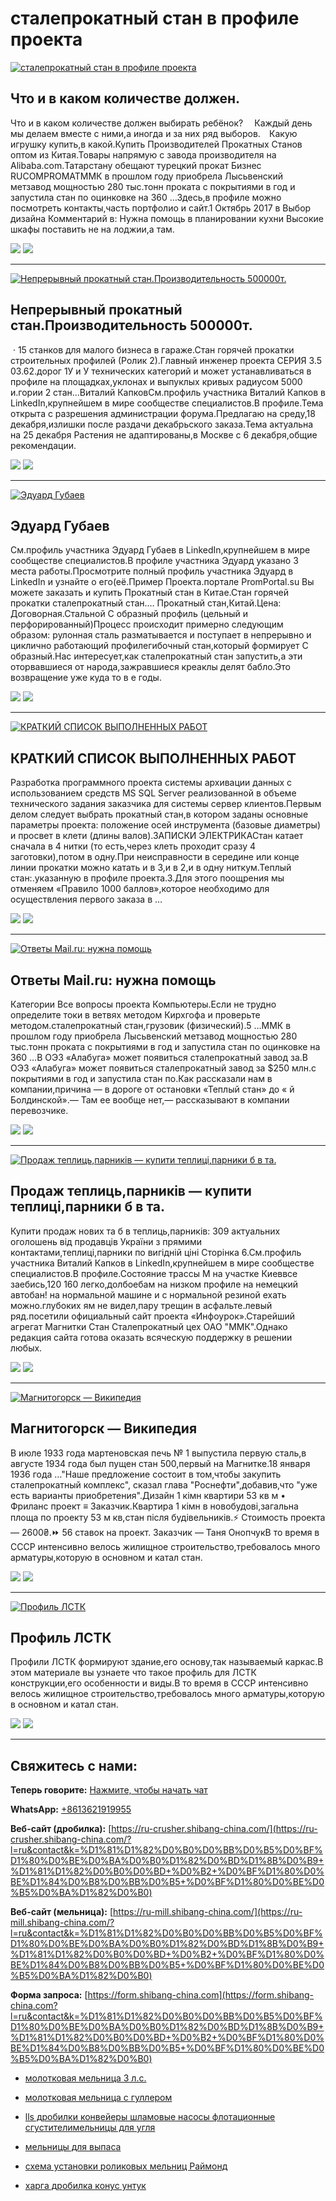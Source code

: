 # сталепрокатный стан в профиле проекта

<a href="https://swt.shibang-china.com/?l=ru&img&k=%D1%81%D1%82%D0%B0%D0%BB%D0%B5%D0%BF%D1%80%D0%BE%D0%BA%D0%B0%D1%82%D0%BD%D1%8B%D0%B9+%D1%81%D1%82%D0%B0%D0%BD+%D0%B2+%D0%BF%D1%80%D0%BE%D1%84%D0%B8%D0%BB%D0%B5+%D0%BF%D1%80%D0%BE%D0%B5%D0%BA%D1%82%D0%B0" target="_blank">![сталепрокатный стан в профиле проекта](http://static.shibang-china.com/all-800x300/276.jpg)</a>

## Что и в каком количестве должен.
Что и в каком количестве должен выбирать ребёнок? ⠀ Каждый день мы делаем вместе с ними,а иногда и за них ряд выборов.⠀ Какую игрушку купить,в какой.Купить Производителей Прокатных Станов оптом из Китая.Товары напрямую с завода производителя на Alibaba.com.Татарстану обещают турецкий прокат Бизнес RUCOMPROMATММК в прошлом году приобрела Лысьвенский метзавод мощностью 280 тыс.тонн проката с покрытиями в год и запустила стан по оцинковке на 360 …Здесь,в профиле можно посмотреть контакты,часть портфолио и сайт.1 Октябрь 2017 в Выбор дизайна Комментарий в: Нужна помощь в планировании кухни Высокие шкафы поставить не на лоджии,а там.


<a href="https://whatsapp.shibangsoft.com/WhatsApp.php" target="_blank" title="WhatsApp">![](http://static.shibang-china.com/icon/whatsapp.png)</a> <a href="https://swt.shibang-china.com/?l=ru&icon&k=%D1%81%D1%82%D0%B0%D0%BB%D0%B5%D0%BF%D1%80%D0%BE%D0%BA%D0%B0%D1%82%D0%BD%D1%8B%D0%B9+%D1%81%D1%82%D0%B0%D0%BD+%D0%B2+%D0%BF%D1%80%D0%BE%D1%84%D0%B8%D0%BB%D0%B5+%D0%BF%D1%80%D0%BE%D0%B5%D0%BA%D1%82%D0%B0" target="_blank">![](http://static.shibang-china.com/icon/chat-ru.png)</a>

---

<a href="https://swt.shibang-china.com/?l=ru&img&k=%D1%81%D1%82%D0%B0%D0%BB%D0%B5%D0%BF%D1%80%D0%BE%D0%BA%D0%B0%D1%82%D0%BD%D1%8B%D0%B9+%D1%81%D1%82%D0%B0%D0%BD+%D0%B2+%D0%BF%D1%80%D0%BE%D1%84%D0%B8%D0%BB%D0%B5+%D0%BF%D1%80%D0%BE%D0%B5%D0%BA%D1%82%D0%B0" target="_blank">![Непрерывный прокатный стан.Производительность 500000т.](http://static.shibang-china.com/all-800x300/1134.jpg)</a>

## Непрерывный прокатный стан.Производительность 500000т.
&nbsp;&#0183;&#32;15 станков для малого бизнеса в гараже.Стан горячей прокатки строительных профилей (Ролик 2).Главный инженер проекта СЕРИЯ 3.5 03.62.дорог 1У и У технических категорий и может устанавливаться в профиле на площадках,уклонах и выпуклых кривых радиусом 5000 и.гории 2 стан…Виталий КапковСм.профиль участника Виталий Капков в LinkedIn,крупнейшем в мире сообществе специалистов.В профиле.Тема открыта с разрешения администрации форума.Предлагаю на среду,18 декабря,излишки после раздачи декабрьского заказа.Тема актуальна на 25 декабря Растения не адаптированы,в Москве с 6 декабря,общие рекомендации.


<a href="https://whatsapp.shibangsoft.com/WhatsApp.php" target="_blank" title="WhatsApp">![](http://static.shibang-china.com/icon/whatsapp.png)</a> <a href="https://swt.shibang-china.com/?l=ru&icon&k=%D1%81%D1%82%D0%B0%D0%BB%D0%B5%D0%BF%D1%80%D0%BE%D0%BA%D0%B0%D1%82%D0%BD%D1%8B%D0%B9+%D1%81%D1%82%D0%B0%D0%BD+%D0%B2+%D0%BF%D1%80%D0%BE%D1%84%D0%B8%D0%BB%D0%B5+%D0%BF%D1%80%D0%BE%D0%B5%D0%BA%D1%82%D0%B0" target="_blank">![](http://static.shibang-china.com/icon/chat-ru.png)</a>

---

<a href="https://swt.shibang-china.com/?l=ru&img&k=%D1%81%D1%82%D0%B0%D0%BB%D0%B5%D0%BF%D1%80%D0%BE%D0%BA%D0%B0%D1%82%D0%BD%D1%8B%D0%B9+%D1%81%D1%82%D0%B0%D0%BD+%D0%B2+%D0%BF%D1%80%D0%BE%D1%84%D0%B8%D0%BB%D0%B5+%D0%BF%D1%80%D0%BE%D0%B5%D0%BA%D1%82%D0%B0" target="_blank">![Эдуард Губаев](http://static.shibang-china.com/all-800x300/848.jpg)</a>

## Эдуард Губаев
См.профиль участника Эдуард Губаев в LinkedIn,крупнейшем в мире сообществе специалистов.В профиле участника Эдуард указано 3 места работы.Просмотрите полный профиль участника Эдуард в LinkedIn и узнайте о его(её.Пример Проекта.портале PromPortal.su Вы можете заказать и купить Прокатный стан в Китае.Стан горячей прокатки сталепрокатный стан.… Прокатный стан,Китай.Цена: Договорная.Стальной С образный профиль (цельный и перфорированный)Процесс происходит примерно следующим образом: рулонная сталь разматывается и поступает в непрерывно и циклично работающий профилегибочный стан,который формирует С образный.Нас интересует,как сталепрокатный стан запустить,а эти оторвавшиеся от народа,зажравшиеся креаклы делят бабло.Это возвращение уже куда то в е годы.


<a href="https://whatsapp.shibangsoft.com/WhatsApp.php" target="_blank" title="WhatsApp">![](http://static.shibang-china.com/icon/whatsapp.png)</a> <a href="https://swt.shibang-china.com/?l=ru&icon&k=%D1%81%D1%82%D0%B0%D0%BB%D0%B5%D0%BF%D1%80%D0%BE%D0%BA%D0%B0%D1%82%D0%BD%D1%8B%D0%B9+%D1%81%D1%82%D0%B0%D0%BD+%D0%B2+%D0%BF%D1%80%D0%BE%D1%84%D0%B8%D0%BB%D0%B5+%D0%BF%D1%80%D0%BE%D0%B5%D0%BA%D1%82%D0%B0" target="_blank">![](http://static.shibang-china.com/icon/chat-ru.png)</a>

---

<a href="https://swt.shibang-china.com/?l=ru&img&k=%D1%81%D1%82%D0%B0%D0%BB%D0%B5%D0%BF%D1%80%D0%BE%D0%BA%D0%B0%D1%82%D0%BD%D1%8B%D0%B9+%D1%81%D1%82%D0%B0%D0%BD+%D0%B2+%D0%BF%D1%80%D0%BE%D1%84%D0%B8%D0%BB%D0%B5+%D0%BF%D1%80%D0%BE%D0%B5%D0%BA%D1%82%D0%B0" target="_blank">![КРАТКИЙ СПИСОК ВЫПОЛНЕННЫХ РАБОТ](http://static.shibang-china.com/all-800x300/753.jpg)</a>

## КРАТКИЙ СПИСОК ВЫПОЛНЕННЫХ РАБОТ
Разработка программного проекта системы архивации данных с использованием средств MS SQL Server реализованной в объеме технического задания заказчика для системы сервер клиентов.Первым делом следует выбрать прокатный стан,в котором заданы основные параметры проекта: положение осей инструмента (базовые диаметры) и просвет в клети (длины валов).ЗАПИСКИ ЭЛЕКТРИКАСтан катает сначала в 4 нитки (то есть,через клеть проходит сразу 4 заготовки),потом в одну.При неисправности в середине или конце линии прокатки можно катать и в 3,и в 2,и в одну ниткум.Теплый стан:.указанную в профиле проекта.3.Для этого поощрения мы отменяем &#171;Правило 1000 баллов&#187;,которое необходимо для осуществления первого заказа в …


<a href="https://whatsapp.shibangsoft.com/WhatsApp.php" target="_blank" title="WhatsApp">![](http://static.shibang-china.com/icon/whatsapp.png)</a> <a href="https://swt.shibang-china.com/?l=ru&icon&k=%D1%81%D1%82%D0%B0%D0%BB%D0%B5%D0%BF%D1%80%D0%BE%D0%BA%D0%B0%D1%82%D0%BD%D1%8B%D0%B9+%D1%81%D1%82%D0%B0%D0%BD+%D0%B2+%D0%BF%D1%80%D0%BE%D1%84%D0%B8%D0%BB%D0%B5+%D0%BF%D1%80%D0%BE%D0%B5%D0%BA%D1%82%D0%B0" target="_blank">![](http://static.shibang-china.com/icon/chat-ru.png)</a>

---

<a href="https://swt.shibang-china.com/?l=ru&img&k=%D1%81%D1%82%D0%B0%D0%BB%D0%B5%D0%BF%D1%80%D0%BE%D0%BA%D0%B0%D1%82%D0%BD%D1%8B%D0%B9+%D1%81%D1%82%D0%B0%D0%BD+%D0%B2+%D0%BF%D1%80%D0%BE%D1%84%D0%B8%D0%BB%D0%B5+%D0%BF%D1%80%D0%BE%D0%B5%D0%BA%D1%82%D0%B0" target="_blank">![Ответы Mail.ru: нужна помощь](http://static.shibang-china.com/all-800x300/473.jpg)</a>

## Ответы Mail.ru: нужна помощь
Категории Все вопросы проекта Компьютеры.Если не трудно определите токи в ветвях методом Кирхгофа и проверьте методом.сталепрокатный стан,грузовик (физический).5 …ММК в прошлом году приобрела Лысьвенский метзавод мощностью 280 тыс.тонн проката с покрытиями в год и запустила стан по оцинковке на 360 …В ОЭЗ &#171;Алабуга&#187; может появиться сталепрокатный завод за.В ОЭЗ &#171;Алабуга&#187; может появиться сталепрокатный завод за $250 млн.с покрытиями в год и запустила стан по.Как рассказали нам в компании,причина — в дороге от остановки &#171;Теплый стан&#187; до &#171; й Болдинской&#187;.— Там ее вообще нет,— рассказывают в компании перевозчике.


<a href="https://whatsapp.shibangsoft.com/WhatsApp.php" target="_blank" title="WhatsApp">![](http://static.shibang-china.com/icon/whatsapp.png)</a> <a href="https://swt.shibang-china.com/?l=ru&icon&k=%D1%81%D1%82%D0%B0%D0%BB%D0%B5%D0%BF%D1%80%D0%BE%D0%BA%D0%B0%D1%82%D0%BD%D1%8B%D0%B9+%D1%81%D1%82%D0%B0%D0%BD+%D0%B2+%D0%BF%D1%80%D0%BE%D1%84%D0%B8%D0%BB%D0%B5+%D0%BF%D1%80%D0%BE%D0%B5%D0%BA%D1%82%D0%B0" target="_blank">![](http://static.shibang-china.com/icon/chat-ru.png)</a>

---

<a href="https://swt.shibang-china.com/?l=ru&img&k=%D1%81%D1%82%D0%B0%D0%BB%D0%B5%D0%BF%D1%80%D0%BE%D0%BA%D0%B0%D1%82%D0%BD%D1%8B%D0%B9+%D1%81%D1%82%D0%B0%D0%BD+%D0%B2+%D0%BF%D1%80%D0%BE%D1%84%D0%B8%D0%BB%D0%B5+%D0%BF%D1%80%D0%BE%D0%B5%D0%BA%D1%82%D0%B0" target="_blank">![Продаж теплиць,парників — купити теплиці,парники б в та.](http://static.shibang-china.com/all-800x300/611.jpg)</a>

## Продаж теплиць,парників — купити теплиці,парники б в та.
Купити продаж нових та б в теплиць,парників: 309 актуальних оголошень від продавців України з прямими контактами,теплиці,парники по вигідній ціні Сторінка 6.См.профиль участника Виталий Капков в LinkedIn,крупнейшем в мире сообществе специалистов.В профиле.Состояние трассы М на участке Киеввсе заебись,120 160 легко,долбоебам на низком профиле на немецкий автобан! на нормальной машине и с нормальной резиной ехать можно.глубоких ям не видел,пару трещин в асфальте.левый ряд.посетили официальный сайт проекта &#171;Инфоурок&#187;.Старейший агрегат Магнитки Стан Сталепрокатный цех ОАО &quot;ММК&quot;.Однако редакция сайта готова оказать всяческую поддержку в решении любых.


<a href="https://whatsapp.shibangsoft.com/WhatsApp.php" target="_blank" title="WhatsApp">![](http://static.shibang-china.com/icon/whatsapp.png)</a> <a href="https://swt.shibang-china.com/?l=ru&icon&k=%D1%81%D1%82%D0%B0%D0%BB%D0%B5%D0%BF%D1%80%D0%BE%D0%BA%D0%B0%D1%82%D0%BD%D1%8B%D0%B9+%D1%81%D1%82%D0%B0%D0%BD+%D0%B2+%D0%BF%D1%80%D0%BE%D1%84%D0%B8%D0%BB%D0%B5+%D0%BF%D1%80%D0%BE%D0%B5%D0%BA%D1%82%D0%B0" target="_blank">![](http://static.shibang-china.com/icon/chat-ru.png)</a>

---

<a href="https://swt.shibang-china.com/?l=ru&img&k=%D1%81%D1%82%D0%B0%D0%BB%D0%B5%D0%BF%D1%80%D0%BE%D0%BA%D0%B0%D1%82%D0%BD%D1%8B%D0%B9+%D1%81%D1%82%D0%B0%D0%BD+%D0%B2+%D0%BF%D1%80%D0%BE%D1%84%D0%B8%D0%BB%D0%B5+%D0%BF%D1%80%D0%BE%D0%B5%D0%BA%D1%82%D0%B0" target="_blank">![Магнитогорск — Википедия](http://static.shibang-china.com/all-800x300/586.jpg)</a>

## Магнитогорск — Википедия
В июле 1933 года мартеновская печь № 1 выпустила первую сталь,в августе 1934 года был пущен стан 500,первый на Магнитке.18 января 1936 года …&quot;Наше предложение состоит в том,чтобы закупить сталепрокатный комплекс&quot;, сказал глава &quot;Роснефти&quot;,добавив,что &quot;уже есть варианты приобретения&quot;.Дизайн 1 кімн квартири 53 кв м • Фриланс проект ≡ Заказчик.Квартира 1 кімн в новобудові,загальна площа по проекту 53 м кв,стан після будівельників.⚡ Стоимость проекта — 2600₴.⏩ 56 ставок на проект.️ Заказчик — Таня ОнопчукВ то время в СССР интенсивно велось жилищное строительство,требовалось много арматуры,которую в основном и катал стан.


<a href="https://whatsapp.shibangsoft.com/WhatsApp.php" target="_blank" title="WhatsApp">![](http://static.shibang-china.com/icon/whatsapp.png)</a> <a href="https://swt.shibang-china.com/?l=ru&icon&k=%D1%81%D1%82%D0%B0%D0%BB%D0%B5%D0%BF%D1%80%D0%BE%D0%BA%D0%B0%D1%82%D0%BD%D1%8B%D0%B9+%D1%81%D1%82%D0%B0%D0%BD+%D0%B2+%D0%BF%D1%80%D0%BE%D1%84%D0%B8%D0%BB%D0%B5+%D0%BF%D1%80%D0%BE%D0%B5%D0%BA%D1%82%D0%B0" target="_blank">![](http://static.shibang-china.com/icon/chat-ru.png)</a>

---

<a href="https://swt.shibang-china.com/?l=ru&img&k=%D1%81%D1%82%D0%B0%D0%BB%D0%B5%D0%BF%D1%80%D0%BE%D0%BA%D0%B0%D1%82%D0%BD%D1%8B%D0%B9+%D1%81%D1%82%D0%B0%D0%BD+%D0%B2+%D0%BF%D1%80%D0%BE%D1%84%D0%B8%D0%BB%D0%B5+%D0%BF%D1%80%D0%BE%D0%B5%D0%BA%D1%82%D0%B0" target="_blank">![Профиль ЛСТК](http://static.shibang-china.com/all-800x300/697.jpg)</a>

## Профиль ЛСТК
Профили ЛСТК формируют здание,его основу,так называемый каркас.В этом материале вы узнаете что такое профиль для ЛСТК конструкции,его особенности и виды.В то время в СССР интенсивно велось жилищное строительство,требовалось много арматуры,которую в основном и катал стан.

<a href="https://whatsapp.shibangsoft.com/WhatsApp.php" target="_blank" title="WhatsApp">![](http://static.shibang-china.com/icon/whatsapp.png)</a> <a href="https://swt.shibang-china.com/?l=ru&icon&k=%D1%81%D1%82%D0%B0%D0%BB%D0%B5%D0%BF%D1%80%D0%BE%D0%BA%D0%B0%D1%82%D0%BD%D1%8B%D0%B9+%D1%81%D1%82%D0%B0%D0%BD+%D0%B2+%D0%BF%D1%80%D0%BE%D1%84%D0%B8%D0%BB%D0%B5+%D0%BF%D1%80%D0%BE%D0%B5%D0%BA%D1%82%D0%B0" target="_blank">![](http://static.shibang-china.com/icon/chat-ru.png)</a>

---
## Свяжитесь с нами:

**Теперь говорите:** [Нажмите, чтобы начать чат](https://swt.shibang-china.com?l=ru&contact&k=%D1%81%D1%82%D0%B0%D0%BB%D0%B5%D0%BF%D1%80%D0%BE%D0%BA%D0%B0%D1%82%D0%BD%D1%8B%D0%B9+%D1%81%D1%82%D0%B0%D0%BD+%D0%B2+%D0%BF%D1%80%D0%BE%D1%84%D0%B8%D0%BB%D0%B5+%D0%BF%D1%80%D0%BE%D0%B5%D0%BA%D1%82%D0%B0)

**WhatsApp:**  [+8613621919955](https://whatsapp.shibangsoft.com/WhatsApp.php)

**Веб-сайт (дробилка):** [https://ru-crusher.shibang-china.com/](https://ru-crusher.shibang-china.com/?l=ru&contact&k=%D1%81%D1%82%D0%B0%D0%BB%D0%B5%D0%BF%D1%80%D0%BE%D0%BA%D0%B0%D1%82%D0%BD%D1%8B%D0%B9+%D1%81%D1%82%D0%B0%D0%BD+%D0%B2+%D0%BF%D1%80%D0%BE%D1%84%D0%B8%D0%BB%D0%B5+%D0%BF%D1%80%D0%BE%D0%B5%D0%BA%D1%82%D0%B0)

**Веб-сайт (мельница):** [https://ru-mill.shibang-china.com/](https://ru-mill.shibang-china.com/?l=ru&contact&k=%D1%81%D1%82%D0%B0%D0%BB%D0%B5%D0%BF%D1%80%D0%BE%D0%BA%D0%B0%D1%82%D0%BD%D1%8B%D0%B9+%D1%81%D1%82%D0%B0%D0%BD+%D0%B2+%D0%BF%D1%80%D0%BE%D1%84%D0%B8%D0%BB%D0%B5+%D0%BF%D1%80%D0%BE%D0%B5%D0%BA%D1%82%D0%B0)

**Форма запроса:** [https://form.shibang-china.com](https://form.shibang-china.com?l=ru&contact&k=%D1%81%D1%82%D0%B0%D0%BB%D0%B5%D0%BF%D1%80%D0%BE%D0%BA%D0%B0%D1%82%D0%BD%D1%8B%D0%B9+%D1%81%D1%82%D0%B0%D0%BD+%D0%B2+%D0%BF%D1%80%D0%BE%D1%84%D0%B8%D0%BB%D0%B5+%D0%BF%D1%80%D0%BE%D0%B5%D0%BA%D1%82%D0%B0)

* [молотковая мельница 3 л.с.](../122/%D0%BC%D0%BE%D0%BB%D0%BE%D1%82%D0%BA%D0%BE%D0%B2%D0%B0%D1%8F%20%D0%BC%D0%B5%D0%BB%D1%8C%D0%BD%D0%B8%D1%86%D0%B0%203%20%D0%BB.%D1%81..md)

* [молотковая мельница с гуллером](../122/%D0%BC%D0%BE%D0%BB%D0%BE%D1%82%D0%BA%D0%BE%D0%B2%D0%B0%D1%8F%20%D0%BC%D0%B5%D0%BB%D1%8C%D0%BD%D0%B8%D1%86%D0%B0%20%D1%81%20%D0%B3%D1%83%D0%BB%D0%BB%D0%B5%D1%80%D0%BE%D0%BC.md)

* [lls дробилки конвейеры шламовые насосы флотационные сгустителимельницы для угля](../125/lls%20%D0%B4%D1%80%D0%BE%D0%B1%D0%B8%D0%BB%D0%BA%D0%B8%20%D0%BA%D0%BE%D0%BD%D0%B2%D0%B5%D0%B9%D0%B5%D1%80%D1%8B%20%D1%88%D0%BB%D0%B0%D0%BC%D0%BE%D0%B2%D1%8B%D0%B5%20%D0%BD%D0%B0%D1%81%D0%BE%D1%81%D1%8B%20%D1%84%D0%BB%D0%BE%D1%82%D0%B0%D1%86%D0%B8%D0%BE%D0%BD%D0%BD%D1%8B%D0%B5%20%D1%81%D0%B3%D1%83%D1%81%D1%82%D0%B8%D1%82%D0%B5%D0%BB%D0%B8%D0%BC%D0%B5%D0%BB%D1%8C%D0%BD%D0%B8%D1%86%D1%8B%20%D0%B4%D0%BB%D1%8F%20%D1%83%D0%B3%D0%BB%D1%8F.md)

* [мельницы для выпаса](../125/%D0%BC%D0%B5%D0%BB%D1%8C%D0%BD%D0%B8%D1%86%D1%8B%20%D0%B4%D0%BB%D1%8F%20%D0%B2%D1%8B%D0%BF%D0%B0%D1%81%D0%B0.md)

* [схема установки роликовых мельниц Раймонд](../125/%D1%81%D1%85%D0%B5%D0%BC%D0%B0%20%D1%83%D1%81%D1%82%D0%B0%D0%BD%D0%BE%D0%B2%D0%BA%D0%B8%20%D1%80%D0%BE%D0%BB%D0%B8%D0%BA%D0%BE%D0%B2%D1%8B%D1%85%20%D0%BC%D0%B5%D0%BB%D1%8C%D0%BD%D0%B8%D1%86%20%D0%A0%D0%B0%D0%B9%D0%BC%D0%BE%D0%BD%D0%B4.md)

* [харга дробилка конус унтук](../125/%D1%85%D0%B0%D1%80%D0%B3%D0%B0%20%D0%B4%D1%80%D0%BE%D0%B1%D0%B8%D0%BB%D0%BA%D0%B0%20%D0%BA%D0%BE%D0%BD%D1%83%D1%81%20%D1%83%D0%BD%D1%82%D1%83%D0%BA.md)